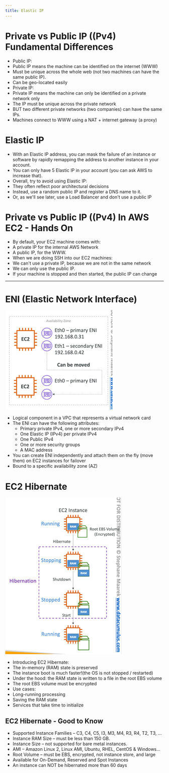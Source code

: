 ```yaml
---
title: Elastic IP
---
```

# Private vs Public IP ((Pv4) Fundamental Differences
- Public IP:
- Public IP means the machine can be identified on the internet (WWW)
- Must be unique across the whole web (not two machines can have the same public IP).
- Can be geo-located easily
- Private IP:
- Private IP means the machine can only be identified on a private network only
- The IP must be unique across the private network
- BUT two different private networks (two companies) can have the same IPs.
- Machines connect to WWW using a NAT + internet gateway (a proxy)
# Elastic IP
- With an Elastic IP address, you can mask the failure of an instance or software by rapidly remapping the address to another instance in your account.
- You can only have 5 Elastic IP in your account (you can ask AWS to increase that).
- Overall, try to avoid using Elastic IP:
- They often reflect poor architectural decisions
- Instead, use a random public IP and register a DNS name to it.
- Or, as we'll see later, use a Load Balancer and don't use a public IP

# Private vs Public IP ((Pv4) In AWS EC2 - Hands On
- By default, your EC2 machine comes with:
- A private IP for the internal AWS Network
- A public IP, for the WWW.
- When we are doing SSH into our EC2 machines:
- We can't use a private IP, because we are not in the same network
- We can only use the public IP.
- If your machine is stopped and then started, the public IP can change

---
# ENI (Elastic Network Interface)
![img.png](ENI.png)
- Logical component in a VPC that represents a virtual network card
- The ENI can have the following attributes:
    - Primary private IPv4, one or more secondary IPv4
    - One Elastic IP (IPv4) per private IPv4
    - One Public IPv4
    - One or more security groups
    - A MAC address
- You can create ENI independently and attach them on the fly (move them) on EC2 instances for failover
- Bound to a specific availability zone (AZ)

# EC2 Hibernate
![img.png](Hibernate.png)
- Introducing EC2 Hibernate:
- The in-memory (RAM) state is preserved
- The instance boot is much faster!(the OS is not stopped / restarted)
- Under the hood: the RAM state is written to a file in the root EBS volume
- The root EBS volume must be encrypted
- Use cases:
- Long-running processing
- Saving the RAM state
- Services that take time to initialize
## EC2 Hibernate - Good to Know
- Supported Instance Families – C3, C4, C5, I3, M3, M4, R3, R4, T2, T3, …
- Instance RAM Size – must be less than 150 GB.
- Instance Size – not supported for bare metal instances.
- AMI – Amazon Linux 2, Linux AMI, Ubuntu, RHEL, CentOS & Windows…
- Root Volume – must be EBS, encrypted, not instance store, and large
- Available for On-Demand, Reserved and Spot Instances
- An instance can NOT be hibernated more than 60 days

